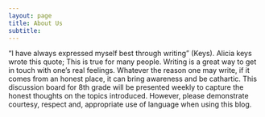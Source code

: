 ```yaml
---
layout: page
title: About Us
subtitle:
---
```

“I have always expressed myself best through writing” (Keys).  Alicia keys wrote this quote; This is true for many people. Writing is a great way to get in touch with one’s real feelings. Whatever the reason one may write, if it comes from an honest place, it can bring awareness and be cathartic. This discussion board for 8th grade will be presented weekly to capture the honest thoughts on the topics introduced. However, please demonstrate courtesy, respect and, appropriate use of language when using this blog.

